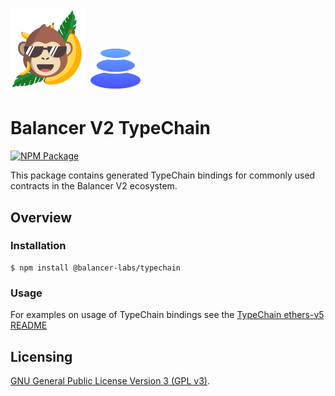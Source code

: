 # <img src="../../logo.svg" alt="ApeSwap" height="128px"> <img src="../../logo-b.svg" alt="Balancer" height="64px">

# Balancer V2 TypeChain

[![NPM Package](https://img.shields.io/npm/v/@balancer-labs/typechain.svg)](https://www.npmjs.org/package/@balancer-labs/typechain)

This package contains generated TypeChain bindings for commonly used contracts in the Balancer V2 ecosystem.

## Overview

### Installation

```console
$ npm install @balancer-labs/typechain
```

### Usage

For examples on usage of TypeChain bindings see the [TypeChain ethers-v5 README](https://github.com/ethereum-ts/TypeChain/tree/master/packages/target-ethers-v5)

## Licensing

[GNU General Public License Version 3 (GPL v3)](../../LICENSE).
